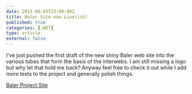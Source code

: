 ```yaml
---
date: 2011-06-05T23:00:00Z
title: Baler Site now Live(ish)
published: true
categories: [.NET]
type: article
external: false
---
```

<p>I've just pushed the first draft of the new shiny Baler web site into the various tubes that form the basis of the interwebs.  I am still missing a logo but why let that hold me back?  Anyway feel free to check it out while I add more tests to the project and generally polish things.</p><p><a href="http://yobriefca.se/projects/baler">Baler Project Site</a></p>